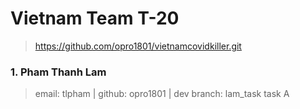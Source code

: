 # Vietnam Team T-20

> https://github.com/opro1801/vietnamcovidkiller.git

### 1. Pham Thanh Lam

> email: tlpham | github: opro1801 | dev branch: lam_task
> task A